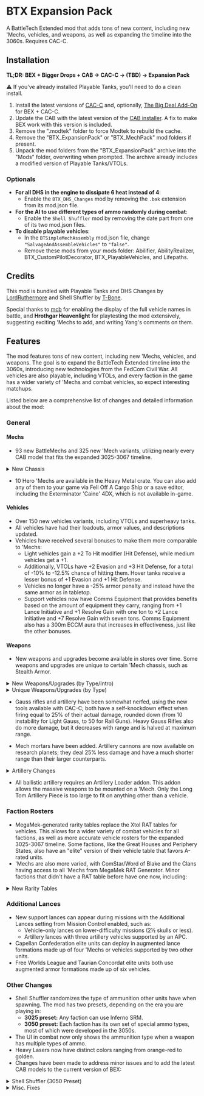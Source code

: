# BTX Expansion Pack

A BattleTech Extended mod that adds tons of new content, including new 'Mechs, vehicles, and weapons, as well as expanding the timeline into the 3060s. Requires CAC-C.

## Installation

**TL;DR: BEX + Bigger Drops + CAB → CAC-C → (TBD) → Expansion Pack**

⚠ If you've already installed Playable Tanks, you'll need to do a clean install.

1. Install the latest versions of [CAC-C](https://github.com/mcb5637/BTX_CAC_Compatibility/releases/latest) and, optionally, [The Big Deal Add-On](https://discourse.modsinexile.com/t/the-big-deal-add-on-for-battletech-extended-3025-3061/631) for BEX + CAC-C.
2. Update the CAB with the latest version of the [CAB installer](https://discourse.modsinexile.com/t/community-assets-bundle-cab/115). A fix to make BEX work with this version is included.
3. Remove the ".modtek" folder to force Modtek to rebuild the cache.
4. Remove the "BTX_ExpansionPack" or "BTX_MechPack" mod folders if present.
5. Unpack the mod folders from the "BTX_ExpansionPack" archive into the "Mods" folder, overwriting when prompted. The archive already includes a modified version of Playable Tanks/VTOLs.

### Optionals
- **For all DHS in the engine to dissipate 6 heat instead of 4**:
  - Enable the `BTX_DHS_Changes` mod by removing the `.bak` extension from its mod.json file.
- **For the AI to use different types of ammo randomly during combat**:
  - Enable the `Shell Shuffler` mod by removing the date part from one of its two mod.json files.
- **To disable playable vehicles**:
  - In the `BTSimpleMechAssembly` mod.json file, change `"SalvageAndAssembleVehicles"` to `"false"`.
  - Remove these mods from your mods folder: Abilifier, AbilityRealizer, BTX_CustomPilotDecorator, BTX_PlayableVehicles, and Lifepaths.

## Credits

This mod is bundled with Playable Tanks and DHS Changes by [LordRuthermore](https://github.com/lordruthermore) and Shell Shuffler by [T-Bone](https://github.com/ajkroeg).

Special thanks to [mcb](https://github.com/mcb5637) for enabling the display of the full vehicle names in battle, and **Hrothgar Heavenlight** for playtesting the mod extensively, suggesting exciting 'Mechs to add, and writing Yang's comments on them.

## Features

The mod features tons of new content, including new 'Mechs, vehicles, and weapons. The goal is to expand the BattleTech Extended timeline into the 3060s, introducing new technologies from the FedCom Civil War. All vehicles are also playable, including VTOLs, and every faction in the game has a wider variety of 'Mechs and combat vehicles, so expect interesting matchups.

Listed below are a comprehensive list of changes and detailed information about the mod:

### General

#### Mechs
- 93 new BattleMechs and 325 new 'Mech variants, utilizing nearly every CAB model that fits the expanded 3025-3067 timeline.

<details>
  <summary>New Chassis</summary>

| Pack #1               | Pack #2            | Pack #3                       | Pack #4                     | Pack #5                                     |
| :-------------------- | :----------------- | :---------------------------- | :-------------------------- | :------------------------------------------ |
| Bellerophon           | Arctic Wolf        | Albatross                     | *Akuma*                     | *Arctic Fox*                                |
| Bombard               | Assassin II        | Anubis                        | Argus                       | *Black Watch*                               |
| Buccaneer             | *Battle Hawk*      | Barghest                      | Brigand                     | *Dervish IIC*                               |
| Dragoon               | Blitzkrieg         | Black Heart                   | Chimera                     | Gladiator-B (Executioner-B)                 |
| Fox                   | Champion LAM       | *Fire Falcon*                 | Crosscut                    | *Jinggau*                                   |
| Hellfire              | Cossack            | Galahad (Glass&nbsp;Spider)   | Dig King / Dig Lord         | *Kabuto*                                    |
| Jackrabbit            | *Hammer*           | *Grand Crusader*              | Fafnir                      | *Men Shen*                                  |
| *JagerMech III*       | Hybrid Rifleman    | Gulon                         | Gurkha                      | *Nexus*                                     |
| Juggernaut            | Lao Hu             | Iron Cheetah                  | Hellspawn                   | Night Chanter (Crab&nbsp;Omni)              |
| *Mercury II / Coyotl* | Mad Cat Mk II      | *Lineholder*                  | Kiso                        | *Raijin*                                    |
| Pulverizer            | Matar              | Lupus                         | Komodo                      | Slagmaiden                                  |
| Rampage               | Naga               | Mantis                        | *Marshal*                   | *Spartan*                                   |
| Schwerer Gustav       | Nightsky           | Osiris                        | Minsk                       | Spirit Walker (Black&nbsp;Knight&nbsp;Omni) |
| Screamer LAM          | *Phoenix Hawk IIC* | *Peregrine (Horned&nbsp;Owl)* | Razorback                   | *Tempest*                                   |
| Stag / Stag II        | Rattlesnake        | Phantom                       | Rising Star / Legacy        | *Thresher*                                  |
| Thanatos              | *Warthog*          | Prometheus                    | Roughneck                   | *Viper*                                     |
| Titan                 |                    | Sha Yu                        | Sidewinder                  | *War Dog*                                   |
|                       |                    | Templar                       | Star Adder (Blood&nbsp;Asp) |                                             |
|                       |                    | Zeus-X                        | Stilleto                    |                                             |
|                       |                    |                               | Storm Giant / Scylla        |                                             |
|                       |                    |                               | Uziel                       |                                             |
|                       |                    |                               | Vanquisher                  |                                             |
|                       |                    |                               | Verfolger                   |                                             |
|                       |                    |                               | Volkh                       |                                             |

**Note**: 'Mech names in italics do not have their own CAB model and instead use a proxy that looks similar.
</details>

- 10 Hero 'Mechs are available in the Heavy Metal crate. You can also add any of them to your game via Fell Off A Cargo Ship or a save editor, including the Exterminator 'Caine' 4DX, which is not available in-game.

#### Vehicles
- Over 150 new vehicles variants, including VTOLs and superheavy tanks.
- All vehicles have had their loadouts, armor values, and descriptions updated.
- Vehicles have received several bonuses to make them more comparable to 'Mechs:
  - Light vehicles gain a +2 To Hit modifier (Hit Defense), while medium vehicles get a +1.
  - Additionally, VTOLs have +2 Evasion and +3 Hit Defense, for a total of -10% to -12.5% chance of hitting them. Hover tanks receive a lesser bonus of +1 Evasion and +1 Hit Defense.
  - Vehicles no longer have a -25% armor penalty and instead have the same armor as in tabletop.
  - Support vehicles now have Comms Equipment that provides benefits based on the amount of equipment they carry, ranging from +1 Lance Initiative and +1 Resolve Gain with one ton to +2 Lance Initiative and +7 Resolve Gain with seven tons. Comms Equipment also has a 300m ECCM aura that increases in effectiveness, just like the other bonuses.

#### Weapons
- New weapons and upgrades become available in stores over time. Some weapons and upgrades are unique to certain 'Mech chassis, such as Stealth Armor.

<details>
  <summary>New Weapons/Upgrades (by Type/Intro)</summary>

| Name                              |   Type    | Intro | Factions                  |
| :-------------------------------- | :-------: | :---: | :------------------------ |
| Light/Medium/Heavy Rifle          | Ballistic |  PS   | *LosTech*                 |
| Thumper/Sniper/Long Tom Cannon    | Ballistic | 3012  | *Research*                |
| Magshot                           | Ballistic | 3059  | Steiner                   |
| Hyper-Velocity AC (HVAC)          | Ballistic | 3059  | Liao                      |
| Rotary AC (RAC)                   | Ballistic | 3060  | Davion                    |
| Light AC (LAC)                    | Ballistic | 3062  | Davion                    |
| Improved Heavy Gauss Rifle (iHGR) | Ballistic | 3065  | Steiner                   |
|  ----                             |           |       |                           |
| Rail Gun                          |  Energy   | 3051  | Marik                     |
| Plasma Rifle                      |  Energy   | 3061  | Liao                      |
| Heavy PPC                         |  Energy   | 3062  | Kurita                    |
| Light PPC                         |  Energy   | 3064  | Kurita                    |
| Bombast Laser                     |  Energy   | 3064  | Steiner                   |
|  ----                             |           |       |                           |
| Bomb Bay²                         |  Missile  | 2680  | *Mining*                  |
| Arrow IV                          |  Missile  | 3044  | Liao<br>All (3049+)       |
| Thunderbolt                       |  Missile  | 3052  | Davion<br>Steiner (3052+) |
| Extended LRM (ELRM)               |  Missile  | 3054  | Steiner<br>Davion (3054+) |
| Enhanced LRM (NLRM)               |  Missile  | 3058  | Davion                    |
|  ----                             |           |       |                           |
| Fluid Gun                         |  Support  |  PS   | *Chemical*                |
| Heavy Flamer                      |  Support  | 3063  | Steiner                   |
| Heavy Machine Gun                 |  Support  | 3063  | Calderon                  |
| Light Machine Gun                 |  Support  | 3064  | Liao                      |
|  ----                             |           |       |                           |
| Airburst Mortar                   |   Ammo    | 3043  | All                       |
| Shaped Charge Mortar              |   Ammo    | 3043  | All                       |
| Swarm Missile                     |   Ammo    | 3049  | Davion<br>All (3058+)     |
| Swarm-I Missile                   |   Ammo    | 3052  | Marik                     |
| Inferno-IV Missile                |   Ammo    | 3053  | Liao                      |
| Thunder-Inferno Missile           |   Ammo    | 3054  | Liao                      |
| Armor-Piercing Ammo               |   Ammo    | 3055  | Davion<br>Steiner (3055+) |
| Precision Ammo                    |   Ammo    | 3058  | Davion                    |
|  ----                             |           |       |                           |
| Laser Insulator                   |   Addon   | 2575  | *Electronics*             |
| Targeting Computer                |   Addon   | 3052  | *Research*                |
| Bloodhound Active Probe           |   Addon   | 3058  | *Black Market*            |
| Laser Anti-Missile System         |   Addon   | 3059  | *Research*                |
| Blue Shield Particle Field Damper |   Addon   | 3061  | *Research*                |
| Apollo MRM FCS                    |   Addon   | 3065  | *Research*                |
| Small/Medium/Large Shield         |   Addon   | 3065  | *Research*                |

² with High-Explosive, Laser-Guided, Cluster, and Inferno Bombs.
</details>

<details>
  <summary>Unique Weapons/Upgrades (by Type)</summary>

| Name                                  | Exclusive to                                                    |
| :------------------------------------ | :-------------------------------------------------------------- |
| Assault Katana                        | Hatamoto-Chi 'Shin'                                             |
| Claws                                 | Mantis                                                          |
| Industrial Weapons²                   | Crosscut, Dig King, Gulon, Kiso                                 |
| Lance / Katar / Mace                  | Volkh                                                           |
| Large Vibroblade<br>Large Shield      | Black Knight 'Red Reaper'                                       |
| Small Kukri                           | Gurkha                                                          |
| Small Vibroblade                      | Assassin 'Servitor'                                             |
| Spikes                                | Bombard                                                         |
|  ----                                 |                                                                 |
| Comms Equipment                       | Support Vehicles                                                |
| Direct Neural Interface               | Prometheus<br>Black Heart                                       |
| Light Active Probe                    | Vulture (Mad Dog) 'Fury'                                        |
| Supercharger                          | Exterminator 'Caine' 4DX<br>Slagmaiden, Super-Griffin and Wasp |
|  ----                                 |                                                                 |
| Composite Chassis<br>Reactive Armor   | Zeus-X                                                          |
| Light Ferro-Fibrous Armor             | Black Knight 'Red Reaper'                                       |
| Stealth Armor                         | Sha Yu<br>Anubis                                                | 

² Includes the Chainsaw, Mining Drill, Pile Driver, and other variants of these weapons.
</details>

- Gauss rifles and artillery have been somewhat nerfed, using the new tools available with CAC-C; both have a self-knockdown effect when firing equal to 25% of their actual damage, rounded down (from 10 instability for Light Gauss, to 50 for Rail Guns). Heavy Gauss Rifles also do more damage, but it decreases with range and is halved at maximum range.

- Mech mortars have been added. Artillery cannons are now available on research planets; they deal 25% less damage and have a much shorter range than their larger counterparts.

<details>
  <summary>Artillery Changes</summary>

| Name            | Damage | AoE Damage | Min. Range | Opt. Range | Max. Range |
| --------------- | -----: | ---------: | ---------: | ---------: | ---------: |
| Mortar/1        |     15 |          5 |        180 |        420 |        630 |
| Thumper Cannon  |     40 |         75 |         90 |        270 |        540 |
| Sniper Cannon   |     60 |        100 |         60 |        240 |        480 |
| Long Tom Cannon |     80 |        150 |        120 |        390 |        780 |
| Arrow IV        |     60 |        120 |        240 |        780 |       1560 |
| ----            |        |            |            |            |            |
| Standard LRM²   |      4 |          0 |        180 |        420 |        630 |
| Extended LRM    |      5 |          0 |        325 |        760 |       1140 |

² Ignores cover and acts like artillery with Swarm Ammo.
</details>

- All ballistic artillery requires an Artillery Loader addon. This addon allows the massive weapons to be mounted on a 'Mech. Only the Long Tom Artillery Piece is too large to fit on anything other than a vehicle.

### Faction Rosters
- MegaMek-generated rarity tables replace the Xtol RAT tables for vehicles. This allows for a wider variety of combat vehicles for all factions, as well as more accurate vehicle rosters for the expanded 3025-3067 timeline. Some factions, like the Great Houses and Periphery States, also have an "elite" version of their vehicle table that favors A-rated units.
- 'Mechs are also more varied, with ComStar/Word of Blake and the Clans having access to all 'Mechs from MegaMek RAT Generator. Minor factions that didn't have a RAT table before have one now, including:

<details>
  <summary>New Rarity Tables</summary>

| Faction/Unit                         |     Years Active         | Unit Rating                        |
| :----------------------------------- | :----------------------: | :--------------------------------- |
| Arc-Royal Defense Cordon             |        3058-3067         | C/Regulars                         |
| Chaos March                          |        3057-3073         | F/Locals                           |
| Clan Wolf-in-Exile                   |        3057-3151         | B/Front Lines<br>C/Second Lines    |
| Clan Snow Raven𓅪 /<br>Raven Alliance |    2807–3082<br>3083-    | F/Provisional Garrison             |
| Duchy of Andurien                    |    3030-3040<br>3079-    | C/Regulars                         |
| New Colony Region /<br>Fronc Reaches |    3060-3066<br>3067-    | C/Regulars                         |
|  ----                                |                          |                                    |
| Eridani Light Horse                  |          2702-           | B/Veterans                         |
| Gray Death Legion                    |        3024-3065         | A/Elites                           |
| Kell Hounds                          |          3010-           | B/Veterans<br>A/Elites (3040+)     |
| Northwind Highlanders                |          -3081           | B/Veterans<br>A/Elites (3059+)     |
| Other Mercenaries                    |           n/a            | C/Regulars<br>F/Locals (Periphery) |
| Pirates                              |           n/a            | F/Locals                           |
| Security Forces²                     |           n/a            | F-/Locals                          |
| Wolf's Dragoons                      |          3005-           | A/Elites                           |

𓅪 The Outworlds Alliance have access to Snow Raven garrison units after 3061.<br>
² Locals sometimes use security forces instead of their own units.
</details>

### Additional Lances
- New support lances can appear during missions with the Additional Lances setting from Mission Control enabled, such as:
    - Vehicle-only lances on lower-difficulty missions (2½ skulls or less).
    - Artillery lances with three artillery vehicles supported by an APC.
- Capellan Confederation elite units can deploy in augmented lance formations made up of four 'Mechs or vehicles supported by two other units.
- Free Worlds League and Taurian Concordat elite units both use augmented armor formations made up of six vehicles.

### Other Changes
- Shell Shuffler randomizes the type of ammunition other units have when spawning. The mod has two presets, depending on the era you are playing in:
    - **3025 preset:** Any faction can use Inferno SRM.
    - **3050 preset:** Each faction has its own set of special ammo types, most of which were developed in the 3050s.
- The UI in combat now only shows the ammunition type when a weapon has multiple types of ammo.
- Heavy Lasers now have distinct colors ranging from orange-red to golden.
- Changes have been made to address minor issues and to add the latest CAB models to the current version of BEX:

<details>
  <summary>Shell Shuffler (3050 Preset)</summary>

| Faction                 | Ammo Types                                          |
| :---------------------- | :-------------------------------------------------- |
| Davion                  | Armor-Piercing & Precision rounds, plus Swarm LRM   |
| Kurita                  | Dead-Fire SRM and LRM, plus Explosive Narc pods     |
| Liao                    | Inferno SRM, LRM and Arrow IV                       |
| Marik                   | Improved Swarm LRM (Swarm-I LRM)                    |
| Steiner                 | Armor-Piercing rounds and Swarm LRM                 |
| ----                    |                                                     |
| Clans                   | Extended-Range & High-Explosive ATM, plus Swarm LRM |
| ComStar                 | Swarm LRM                                           |
| Word of Blake           | Swarm-I LRM, Explosive and Haywire iNarc pods       |
| Elite Mercenaries       | Any type                                            |
| Pirates  Other Mercs    | Inferno SRM                                         | 
</details>

<details>
  <summary>Misc. Fixes</summary>

| Name                   | Changes                                                 |
| :--------------------- | :------------------------------------------------------ |
| Annihilator            | Reduced movement to 3/5 hexes (from 4/7)                |
| Atlas II AS7-D-HT      | Changed armor placement and moved one DHS to the engine |
| Behemoth (Stone Rhino) | Changed to the official designation "BHN"               |
| Catapult CPLT-K5       | Added missing DHS in the engine                         |
| Champion CHP-1N2       | Added missing ferro-fibrous armor                       |
| Crab 27b "Royal Crab"  | Fixed melee damage (65 dmg. like other Crabs)           |
| Enfield                | Switched to a new CAB model                             |
| Exterminator           | Switched to a new CAB model                             |
| Firefly FFL-3A         | Fixed available tonnage                                 |
| Firestarter FS9-OF     | Added Large Engine quirk                                |
| Flashman               | Switched to a new CAB model                             |
| Flea FLE-14            | Fixed max armor values for an ultralight                |
| Garm                   | Reduced overall size to better match tonnage            |
| Grand Dragon DRG-1G    | Fixed energy hadpoints placement                        |
| Gunslinger             | Switched to a new CAB model                             |
| Hauptmann HA1-O        | Fixed weapon loadout                                    |
| Hatamoto 27T & 27V     | Added missing CASE on side torsos                       |
| Hermes II              | Reduced overall size to better match tonnage            |
| Hornet HNT-161         | Fixed armor placement                                   |
| Kodiak 5               | Added missing DHS in the engine                         |
| Linesman LMN-1PT       | Changed to the correct prefab base model                |
| Loader King LDK-5C     | Added more armor and missing Cargo Bay                  |
| Locust LCT-3S          | Fixed available tonnage                                 |
| Naginata               | Switched to a new CAB model                             |
| Ost Mechs              | Added cross assembly between Ostroc and Ostsol          |
| Phoenix Hawk LAM       | Changed to a different CAB model                        |
| Piranha 1              | Changed to single heat sinks                            |
| Rifleman RFL-5CS       | Added Large Engine quirk                                |
| Shadow Hawk            | Added Rugged quirk                                      |
| Shadow Hawk SHD-3H     | Changed loadout to the official one                     |
| Thunder THR-1L         | Added missing DHS in the engine                         |
| Trebuchet TBT-3C       | Added Large Engine quirk                                |
| UrbanMech              | Reduced movement to 3/5 hexes (from 4/7)                |
</details>
